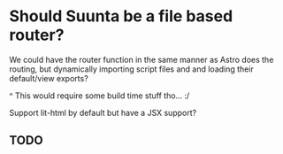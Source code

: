 # Should Suunta be a file based router?

We could have the router function in the same manner as Astro does the routing, 
but dynamically importing script files and and loading their default/view exports?

^ This would require some build time stuff tho... :/

Support lit-html by default but have a JSX support?


## TODO

